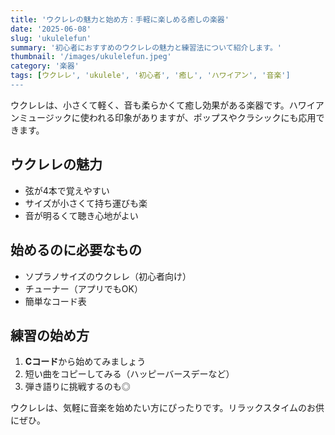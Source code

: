 ```yaml
---
title: 'ウクレレの魅力と始め方：手軽に楽しめる癒しの楽器'
date: '2025-06-08'
slug: 'ukulelefun'
summary: '初心者におすすめのウクレレの魅力と練習法について紹介します。'
thumbnail: '/images/ukulelefun.jpeg'
category: '楽器'
tags: [ウクレレ', 'ukulele', '初心者', '癒し', 'ハワイアン', '音楽']
---
```


ウクレレは、小さくて軽く、音も柔らかくて癒し効果がある楽器です。ハワイアンミュージックに使われる印象がありますが、ポップスやクラシックにも応用できます。

## ウクレレの魅力

- 弦が4本で覚えやすい
- サイズが小さくて持ち運びも楽
- 音が明るくて聴き心地がよい

## 始めるのに必要なもの

- ソプラノサイズのウクレレ（初心者向け）
- チューナー（アプリでもOK）
- 簡単なコード表

## 練習の始め方

1. **Cコード**から始めてみましょう
2. 短い曲をコピーしてみる（ハッピーバースデーなど）
3. 弾き語りに挑戦するのも◎

ウクレレは、気軽に音楽を始めたい方にぴったりです。リラックスタイムのお供にぜひ。
